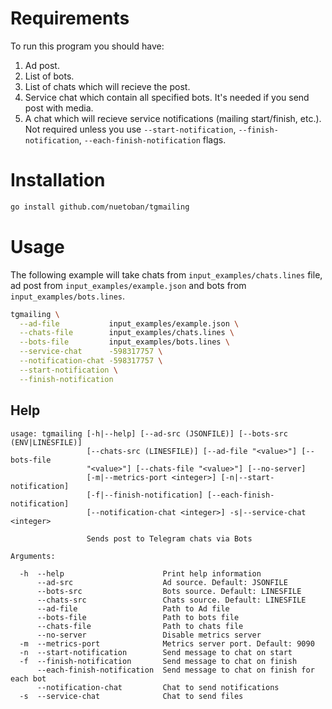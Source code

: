 # Requirements

To run this program you should have:
1. Ad post.
2. List of bots.
3. List of chats which will recieve the post.
4. Service chat which contain all specified bots. It's needed if you send post with media.
5. A chat which will recieve service notifications (mailing start/finish, etc.). Not required
   unless you use `--start-notification`, `--finish-notification`, `--each-finish-notification` flags.

# Installation
```bash
go install github.com/nuetoban/tgmailing
```

# Usage

The following example will take chats from `input_examples/chats.lines` file,
ad post from `input_examples/example.json` and bots from `input_examples/bots.lines`.
```bash
tgmailing \
  --ad-file           input_examples/example.json \
  --chats-file        input_examples/chats.lines \
  --bots-file         input_examples/bots.lines \
  --service-chat      -598317757 \
  --notification-chat -598317757 \
  --start-notification \
  --finish-notification
```

## Help
```
usage: tgmailing [-h|--help] [--ad-src (JSONFILE)] [--bots-src (ENV|LINESFILE)]
                 [--chats-src (LINESFILE)] [--ad-file "<value>"] [--bots-file
                 "<value>"] [--chats-file "<value>"] [--no-server]
                 [-m|--metrics-port <integer>] [-n|--start-notification]
                 [-f|--finish-notification] [--each-finish-notification]
                 [--notification-chat <integer>] -s|--service-chat <integer>

                 Sends post to Telegram chats via Bots

Arguments:

  -h  --help                      Print help information
      --ad-src                    Ad source. Default: JSONFILE
      --bots-src                  Bots source. Default: LINESFILE
      --chats-src                 Chats source. Default: LINESFILE
      --ad-file                   Path to Ad file
      --bots-file                 Path to bots file
      --chats-file                Path to chats file
      --no-server                 Disable metrics server
  -m  --metrics-port              Metrics server port. Default: 9090
  -n  --start-notification        Send message to chat on start
  -f  --finish-notification       Send message to chat on finish
      --each-finish-notification  Send message to chat on finish for each bot
      --notification-chat         Chat to send notifications
  -s  --service-chat              Chat to send files
```

